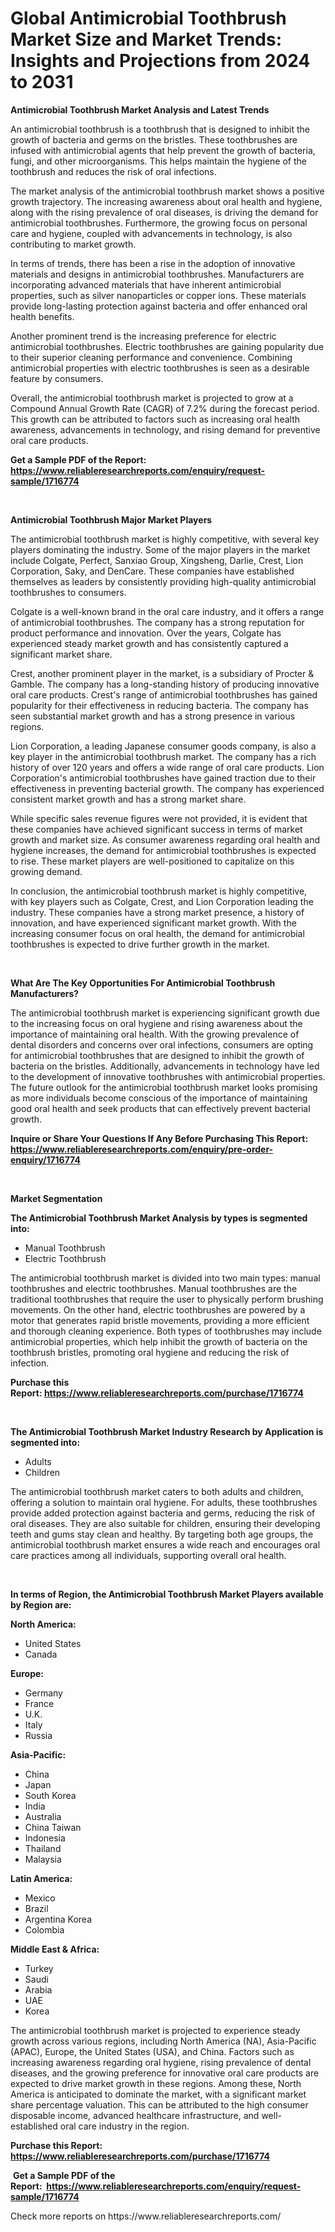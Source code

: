 <p><h1>Global Antimicrobial Toothbrush Market Size and Market Trends: Insights and Projections from 2024 to 2031</h1></p><p><strong>Antimicrobial Toothbrush Market Analysis and Latest Trends</strong></p>
<p><p>An antimicrobial toothbrush is a toothbrush that is designed to inhibit the growth of bacteria and germs on the bristles. These toothbrushes are infused with antimicrobial agents that help prevent the growth of bacteria, fungi, and other microorganisms. This helps maintain the hygiene of the toothbrush and reduces the risk of oral infections.</p><p>The market analysis of the antimicrobial toothbrush market shows a positive growth trajectory. The increasing awareness about oral health and hygiene, along with the rising prevalence of oral diseases, is driving the demand for antimicrobial toothbrushes. Furthermore, the growing focus on personal care and hygiene, coupled with advancements in technology, is also contributing to market growth.</p><p>In terms of trends, there has been a rise in the adoption of innovative materials and designs in antimicrobial toothbrushes. Manufacturers are incorporating advanced materials that have inherent antimicrobial properties, such as silver nanoparticles or copper ions. These materials provide long-lasting protection against bacteria and offer enhanced oral health benefits.</p><p>Another prominent trend is the increasing preference for electric antimicrobial toothbrushes. Electric toothbrushes are gaining popularity due to their superior cleaning performance and convenience. Combining antimicrobial properties with electric toothbrushes is seen as a desirable feature by consumers.</p><p>Overall, the antimicrobial toothbrush market is projected to grow at a Compound Annual Growth Rate (CAGR) of 7.2% during the forecast period. This growth can be attributed to factors such as increasing oral health awareness, advancements in technology, and rising demand for preventive oral care products.</p></p>
<p><strong>Get a Sample PDF of the Report:&nbsp; <a href="https://www.reliableresearchreports.com/enquiry/request-sample/1716774">https://www.reliableresearchreports.com/enquiry/request-sample/1716774</a></strong></p>
<p>&nbsp;</p>
<p><strong>Antimicrobial Toothbrush Major Market Players</strong></p>
<p><p>The antimicrobial toothbrush market is highly competitive, with several key players dominating the industry. Some of the major players in the market include Colgate, Perfect, Sanxiao Group, Xingsheng, Darlie, Crest, Lion Corporation, Saky, and DenCare. These companies have established themselves as leaders by consistently providing high-quality antimicrobial toothbrushes to consumers.</p><p>Colgate is a well-known brand in the oral care industry, and it offers a range of antimicrobial toothbrushes. The company has a strong reputation for product performance and innovation. Over the years, Colgate has experienced steady market growth and has consistently captured a significant market share.</p><p>Crest, another prominent player in the market, is a subsidiary of Procter & Gamble. The company has a long-standing history of producing innovative oral care products. Crest's range of antimicrobial toothbrushes has gained popularity for their effectiveness in reducing bacteria. The company has seen substantial market growth and has a strong presence in various regions.</p><p>Lion Corporation, a leading Japanese consumer goods company, is also a key player in the antimicrobial toothbrush market. The company has a rich history of over 120 years and offers a wide range of oral care products. Lion Corporation's antimicrobial toothbrushes have gained traction due to their effectiveness in preventing bacterial growth. The company has experienced consistent market growth and has a strong market share.</p><p>While specific sales revenue figures were not provided, it is evident that these companies have achieved significant success in terms of market growth and market size. As consumer awareness regarding oral health and hygiene increases, the demand for antimicrobial toothbrushes is expected to rise. These market players are well-positioned to capitalize on this growing demand.</p><p>In conclusion, the antimicrobial toothbrush market is highly competitive, with key players such as Colgate, Crest, and Lion Corporation leading the industry. These companies have a strong market presence, a history of innovation, and have experienced significant market growth. With the increasing consumer focus on oral health, the demand for antimicrobial toothbrushes is expected to drive further growth in the market.</p></p>
<p>&nbsp;</p>
<p><strong>What Are The Key Opportunities For Antimicrobial Toothbrush Manufacturers?</strong></p>
<p><p>The antimicrobial toothbrush market is experiencing significant growth due to the increasing focus on oral hygiene and rising awareness about the importance of maintaining oral health. With the growing prevalence of dental disorders and concerns over oral infections, consumers are opting for antimicrobial toothbrushes that are designed to inhibit the growth of bacteria on the bristles. Additionally, advancements in technology have led to the development of innovative toothbrushes with antimicrobial properties. The future outlook for the antimicrobial toothbrush market looks promising as more individuals become conscious of the importance of maintaining good oral health and seek products that can effectively prevent bacterial growth.</p></p>
<p><strong>Inquire or Share Your Questions If Any Before Purchasing This Report: <a href="https://www.reliableresearchreports.com/enquiry/pre-order-enquiry/1716774">https://www.reliableresearchreports.com/enquiry/pre-order-enquiry/1716774</a></strong></p>
<p>&nbsp;</p>
<p><strong>Market Segmentation</strong></p>
<p><strong>The Antimicrobial Toothbrush Market Analysis by types is segmented into:</strong></p>
<p><ul><li>Manual Toothbrush</li><li>Electric Toothbrush</li></ul></p>
<p><p>The antimicrobial toothbrush market is divided into two main types: manual toothbrushes and electric toothbrushes. Manual toothbrushes are the traditional toothbrushes that require the user to physically perform brushing movements. On the other hand, electric toothbrushes are powered by a motor that generates rapid bristle movements, providing a more efficient and thorough cleaning experience. Both types of toothbrushes may include antimicrobial properties, which help inhibit the growth of bacteria on the toothbrush bristles, promoting oral hygiene and reducing the risk of infection.</p></p>
<p><strong>Purchase this Report:&nbsp;<a href="https://www.reliableresearchreports.com/purchase/1716774">https://www.reliableresearchreports.com/purchase/1716774</a></strong></p>
<p>&nbsp;</p>
<p><strong>The Antimicrobial Toothbrush Market Industry Research by Application is segmented into:</strong></p>
<p><ul><li>Adults</li><li>Children</li></ul></p>
<p><p>The antimicrobial toothbrush market caters to both adults and children, offering a solution to maintain oral hygiene. For adults, these toothbrushes provide added protection against bacteria and germs, reducing the risk of oral diseases. They are also suitable for children, ensuring their developing teeth and gums stay clean and healthy. By targeting both age groups, the antimicrobial toothbrush market ensures a wide reach and encourages oral care practices among all individuals, supporting overall oral health.</p></p>
<p>&nbsp;</p>
<p><strong>In terms of Region, the Antimicrobial Toothbrush Market Players available by Region are:</strong></p>
<p>
    <p> <strong> North America: </strong>
        <ul>
            <li>United States</li>
            <li>Canada</li>
        </ul>
        </p> 
    <p> <strong> Europe: </strong>
        <ul>
            <li>Germany</li>
            <li>France</li>
            <li>U.K.</li>
            <li>Italy</li>
            <li>Russia</li>
        </ul>
        </p> 
    <p> <strong> Asia-Pacific: </strong>
        <ul>
            <li>China</li>
            <li>Japan</li>
            <li>South Korea</li>
            <li>India</li>
            <li>Australia</li>
            <li>China Taiwan</li>
            <li>Indonesia</li>
            <li>Thailand</li>
            <li>Malaysia</li>
        </ul>
        </p> 
    <p> <strong> Latin America: </strong>
        <ul>
            <li>Mexico</li>
            <li>Brazil</li>
            <li>Argentina Korea</li>
            <li>Colombia</li>
        </ul>
        </p> 
    <p> <strong> Middle East & Africa: </strong>
        <ul>
            <li>Turkey</li>
            <li>Saudi</li>
            <li>Arabia</li>
            <li>UAE</li>
            <li>Korea</li>
        </ul>
    </p>
    </p>
<p><p>The antimicrobial toothbrush market is projected to experience steady growth across various regions, including North America (NA), Asia-Pacific (APAC), Europe, the United States (USA), and China. Factors such as increasing awareness regarding oral hygiene, rising prevalence of dental diseases, and the growing preference for innovative oral care products are expected to drive market growth in these regions. Among these, North America is anticipated to dominate the market, with a significant market share percentage valuation. This can be attributed to the high consumer disposable income, advanced healthcare infrastructure, and well-established oral care industry in the region.</p></p>
<p><strong>Purchase this Report: <a href="https://www.reliableresearchreports.com/purchase/1716774">https://www.reliableresearchreports.com/purchase/1716774</a></strong></p>
<p>&nbsp;<strong>Get a Sample PDF of the Report:&nbsp;&nbsp;<a href="https://www.reliableresearchreports.com/enquiry/request-sample/1716774">https://www.reliableresearchreports.com/enquiry/request-sample/1716774</a></strong></p>
<p><strong></strong></p>
<p>Check more reports on https://www.reliableresearchreports.com/</p>